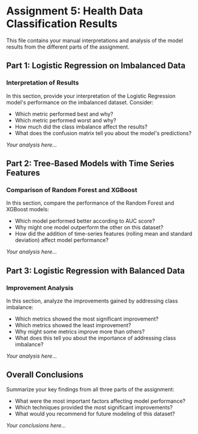 # Assignment 5: Health Data Classification Results

This file contains your manual interpretations and analysis of the model results from the different parts of the assignment.

## Part 1: Logistic Regression on Imbalanced Data

### Interpretation of Results

In this section, provide your interpretation of the Logistic Regression model's performance on the imbalanced dataset. Consider:

- Which metric performed best and why?
- Which metric performed worst and why?
- How much did the class imbalance affect the results?
- What does the confusion matrix tell you about the model's predictions?

*Your analysis here...*

## Part 2: Tree-Based Models with Time Series Features

### Comparison of Random Forest and XGBoost

In this section, compare the performance of the Random Forest and XGBoost models:

- Which model performed better according to AUC score?
- Why might one model outperform the other on this dataset?
- How did the addition of time-series features (rolling mean and standard deviation) affect model performance?

*Your analysis here...*

## Part 3: Logistic Regression with Balanced Data

### Improvement Analysis

In this section, analyze the improvements gained by addressing class imbalance:

- Which metrics showed the most significant improvement?
- Which metrics showed the least improvement?
- Why might some metrics improve more than others?
- What does this tell you about the importance of addressing class imbalance?

*Your analysis here...*

## Overall Conclusions

Summarize your key findings from all three parts of the assignment:

- What were the most important factors affecting model performance?
- Which techniques provided the most significant improvements?
- What would you recommend for future modeling of this dataset?

*Your conclusions here...*